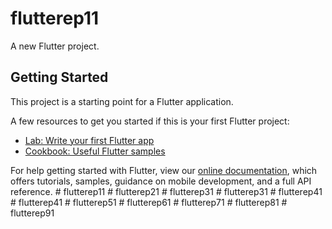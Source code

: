 # flutterep11

A new Flutter project.

## Getting Started

This project is a starting point for a Flutter application.

A few resources to get you started if this is your first Flutter project:

- [Lab: Write your first Flutter app](https://flutter.dev/docs/get-started/codelab)
- [Cookbook: Useful Flutter samples](https://flutter.dev/docs/cookbook)

For help getting started with Flutter, view our
[online documentation](https://flutter.dev/docs), which offers tutorials,
samples, guidance on mobile development, and a full API reference.
#   f l u t t e r e p 1 1  
 #   f l u t t e r e p 2 1  
 #   f l u t t e r e p 3 1  
 #   f l u t t e r e p 3 1  
 #   f l u t t e r e p 4 1  
 #   f l u t t e r e p 4 1  
 #   f l u t t e r e p 5 1  
 #   f l u t t e r e p 6 1  
 #   f l u t t e r e p 7 1  
 #   f l u t t e r e p 8 1  
 #   f l u t t e r e p 9 1  
 